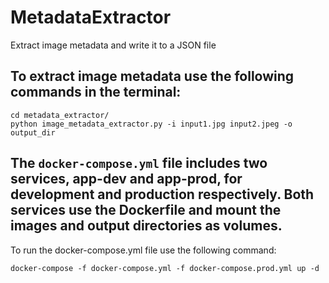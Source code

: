# MetadataExtractor
Extract image metadata and write it to a JSON file
## To extract image metadata use the following commands in the terminal:
``` 
cd metadata_extractor/
python image_metadata_extractor.py -i input1.jpg input2.jpeg -o output_dir

```
## The `docker-compose.yml` file includes two services, app-dev and app-prod, for development and production respectively. Both services use the Dockerfile and mount the images and output directories as volumes.

To run the docker-compose.yml file use the following command:

```
docker-compose -f docker-compose.yml -f docker-compose.prod.yml up -d
```
